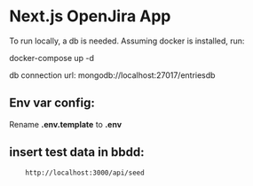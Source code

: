 # Next.js OpenJira App

To run locally, a db is needed.
Assuming docker is installed, run:

docker-compose up -d

db connection url:
mongodb://localhost:27017/entriesdb

## Env var config:

Rename **.env.template** to **.env**

## insert test data in bbdd:

```
    http://localhost:3000/api/seed
```
